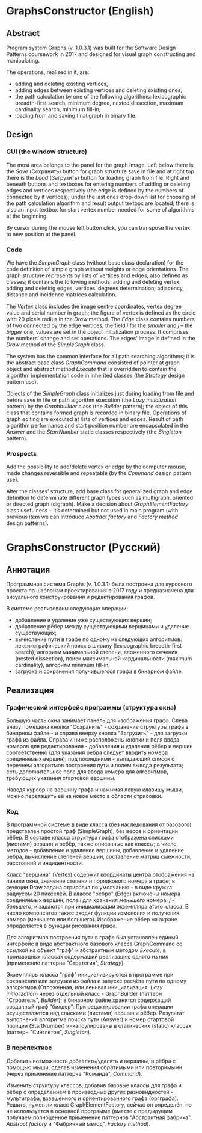 # GraphsConstructor (English)
## Abstract
Program system Graphs (v. 1.0.3.1) was built for the Software Design Patterns coursework in 2017 and designed for visual graph constructing and manipulating.

The operations, realised in it, are:
- adding and deleting existing vertices,
- adding edges between existing vertices and deleting existing ones,
- the path calculation by one of the following algorithms: lexicographic breadth-first search, minimum degree, nested dissection, maximum cardinality search,
minimum fill-in,
- loading from and saving final graph in binary file.

## Design
### GUI (the window structure)

The most area belongs to the panel for the graph image. Left below there is the *Save* (Сохранить) button for graph structure save in file and at right top there is 
the *Load* (Загрузить) button for loading graph from file. Right and beneath buttons and textboxes for entering numbers of adding or deleting edges and vertices 
respectively (the edge is defined by the numbers of connected by it vertices); under the last ones drop-down list for choosing of the path calculation algorithm and 
result output textbox are located; there is also an input textbox for start vertex number needed for some of algorithms at the beginning.

By cursor during the mouse left button click, you can transpose the vertex to new position at the panel.

### Code

We have the *SimpleGraph* class (without base class declaration) for the code definition of simple graph without weights or edge orientations. The graph structure 
represents by lists of vertices and edges, also defined as classes; it contains the following methods: adding and deleting vertex, adding and deleting edges, 
vertices’ degrees determination; adjacency, distance and incidence matrices calculation.

The *Vertex* class includes the image centre coordinates, vertex degree value and serial number in graph; the figure of vertex is defined as the circle with 20 pixels 
radius in the *Draw* method. The *Edge* class contains numbers of two connected by the edge vertices, the field *i* for the *smaller* and *j* – the *bigger* one, 
values are set in the object initialization process. It comprises the numbers’ change and set operations. The edges’ image is defined in the *Draw* method of the 
*SimpleGraph* class.

The system has the common interface for all path searching algorithms; it is the abstract base class *GraphCommand* consisted of pointer at graph object and abstract 
method *Execute* that is overridden to contain the algorithm implementation code in inherited classes (the *Strategy* design pattern use).

Objects of the *SimpleGraph* class initializes just during loading from file and before save in file or path algorithm execution (the *Lazy initialization* pattern) 
by the *Graphbuilder* class (the *Builder* pattern); the object of this class that contains formed graph is recorded in binary file. Operations of graph editing are 
executed at lists of vertices and edges. Result of path algorithm performance and start position number are encapsulated in the *Answer* and the *StartNumber* static 
classes respectively (the *Singleton* pattern).

### Prospects

Add the possibility to add/delete vertex or edge by the computer mouse, made changes reversible and repeatable (by the *Command* design pattern use).

Alter the classes’ structure, add base class for generalized graph and edge definition to determinate different graph types such as multigraph, oriented or directed 
graph (digraph). Make a decision about *GraphElementFactory* class usefulness – it’s determined but not used in main program (with previous item we can introduce 
*Abstract factory* and *Factory method* design patterns).

# GraphsConstructor (Русский)
## Аннотация
Программная система Graphs (v. 1.0.3.1) была построена для курсового проекта по шаблонам проектирования в 2017 году и предназначена для визуального конструирования и
редактирования графов.

В системе реализованы следующие операции:
- добавление и удаление уже существующих вершин;
- добавление рёбер между существующими вершинами и удаление существующих;
- вычисление пути в графе по одному из следующих алгоритмов: лексикографический поиск в ширину (lexicographic breadth-first search), алгоритм минимальной степени, 
вложенного сечения (nested dissection), поиск максимальной кардинальности (maximum cardinality), алгоритм minimum fill-in;
- загрузка и сохранения получившегося графа в бинарном файле.

## Реализация
### Графический интерфейс программы (структура окна)

Большую часть окна занимает панель для изображения графа. Слева внизу помещена кнопка "Сохранить" - сохранение структуры графа в бинарном файле - и справа вверху
кнопка "Загрузить" - для загрузки графа из файла. Справа и ниже расположены кнопки и поля ввода номеров для редактирования - добавления и удаления рёбер и вершин 
соответственно (для указания ребра следует вводить номера соединяемых вершин); под последними - выпадающий список с перечнем алгоритмов построения пути и полем вывода 
результата; есть дополнительное поле для ввода номера для алгоритмов, требующих указания стартовой вершины.

Наведя курсор на вершину графа и нажимая левую клавишу мыши, можно перетащить её на новое место в области отрисовки.

### Код

В программной системе в виде класса (без наследования от базового) представлен простой граф (SimpleGraph), без весов и ориентации рёбер. В составе класса структура 
графа отображена списками (листами) вершин и ребёр, также описанные как классы; в числе методов - добавление и удаление вершины, добавление и удаление ребра,
вычисление степеней вершин, составление матриц смежности, расстояний и инцидентности.

Класс "вершина" (Vertex) содержит координаты центра отображения на панели окна, значение степени и порядкового номера в графе; в функции Draw задана отрисовка по 
умолчанию - в виде кружка радиусом 20 пикселей. В классе "ребро" (Edge) включены номера соединяемых вершин; поле *i* для хранения *меньшего* номера, *j* - *большего*, 
и задаются при инициализации экземпляра этого класса. В число компонентов также входят функции изменения и получения номера (меньшего или большего). Изображение рёбер
на экране определяется в функции рисования графа.

Для алгоритмов построения пути в графе был установлен единый интерфейс в виде абстрактного базового класса GraphCommand со ссылкой на объект "граф" и абстрактным
методом *Execute*, в производных классах содержащий реализацию одного из них (применение паттерна "Стратегия", *Strategy*).

Экземпляры класса "граф" инициализируются в программе при сохранении или загрузки из файла и запуске расчёта пути по одному алгоритмов (Отложенная, или ленивая 
инициализация, *Lazy initialization*) через отдельный класс - GraphBuilder (паттерн "Строитель", *Builder*); в бинарном файле хранится содержащий созданный граф 
"билдер". При редактировании графа операции осуществляется над списками (листами) вершин и рёбер. Результат выполнения алгоритма поиска пути (Answer) и номер 
стартовой позиции (StartNumber) инкапсулированы в статических (static) классах (паттерн "Синглетон", *Singleton*).

### В перспективе

Добавить возможность добавлять/удалять и вершины, и рёбра с помощью мыши, сделав изменения обратимыми или повторимыми (через применение паттерна "Команда", 
*Command*).

Изменить структуру классов, добавив базовые классы для графа и рёбер с определением в производных других разновидностей - мультиграфа, взвешенного и ориентированного 
графа (оргграфа). Решить, нужен ли класс GraphElementFactory, сейчас он определён, но не используется в основной программе (вместе с предыдущим получаем полноценное 
применение паттернов "Абстрактная фабрика", *Abstract factory* и "Фабричный метод", *Factory method*).
